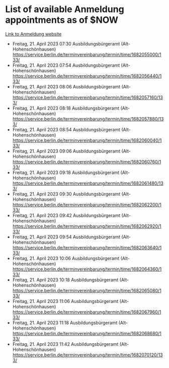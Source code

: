 # List of available Anmeldung appointments as of $NOW
[Link to Anmeldung website](https://service.berlin.de/terminvereinbarung/termin/tag.php?termin=1&anliegen[]=120686&dienstleisterlist=122210,122217,327316,122219,327312,122227,327314,122231,327346,122243,327348,122254,122252,329742,122260,329745,122262,329748,122271,327278,122273,327274,122277,327276,330436,122280,327294,122282,327290,122284,327292,122291,327270,122285,327266,122286,327264,122296,327268,150230,329760,122297,327286,122294,327284,122312,329763,122314,329775,122304,327330,122311,327334,122309,327332,317869,122281,327352,122279,329772,122283,122276,327324,122274,327326,122267,329766,122246,327318,122251,327320,122257,327322,122208,327298,122226,327300&herkunft=http%3A%2F%2Fservice.berlin.de%2Fdienstleistung%2F120686%2F)
- Freitag, 21. April 2023 07:30 Ausbildungsbürgeramt (Alt- Hohenschönhausen) https://service.berlin.de/terminvereinbarung/termin/time/1682055000/133/
- Freitag, 21. April 2023 07:54 Ausbildungsbürgeramt (Alt- Hohenschönhausen) https://service.berlin.de/terminvereinbarung/termin/time/1682056440/133/
- Freitag, 21. April 2023 08:06 Ausbildungsbürgeramt (Alt- Hohenschönhausen) https://service.berlin.de/terminvereinbarung/termin/time/1682057160/133/
- Freitag, 21. April 2023 08:18 Ausbildungsbürgeramt (Alt- Hohenschönhausen) https://service.berlin.de/terminvereinbarung/termin/time/1682057880/133/
- Freitag, 21. April 2023 08:54 Ausbildungsbürgeramt (Alt- Hohenschönhausen) https://service.berlin.de/terminvereinbarung/termin/time/1682060040/133/
- Freitag, 21. April 2023 09:06 Ausbildungsbürgeramt (Alt- Hohenschönhausen) https://service.berlin.de/terminvereinbarung/termin/time/1682060760/133/
- Freitag, 21. April 2023 09:18 Ausbildungsbürgeramt (Alt- Hohenschönhausen) https://service.berlin.de/terminvereinbarung/termin/time/1682061480/133/
- Freitag, 21. April 2023 09:30 Ausbildungsbürgeramt (Alt- Hohenschönhausen) https://service.berlin.de/terminvereinbarung/termin/time/1682062200/133/
- Freitag, 21. April 2023 09:42 Ausbildungsbürgeramt (Alt- Hohenschönhausen) https://service.berlin.de/terminvereinbarung/termin/time/1682062920/133/
- Freitag, 21. April 2023 09:54 Ausbildungsbürgeramt (Alt- Hohenschönhausen) https://service.berlin.de/terminvereinbarung/termin/time/1682063640/133/
- Freitag, 21. April 2023 10:06 Ausbildungsbürgeramt (Alt- Hohenschönhausen) https://service.berlin.de/terminvereinbarung/termin/time/1682064360/133/
- Freitag, 21. April 2023 10:18 Ausbildungsbürgeramt (Alt- Hohenschönhausen) https://service.berlin.de/terminvereinbarung/termin/time/1682065080/133/
- Freitag, 21. April 2023 11:06 Ausbildungsbürgeramt (Alt- Hohenschönhausen) https://service.berlin.de/terminvereinbarung/termin/time/1682067960/133/
- Freitag, 21. April 2023 11:18 Ausbildungsbürgeramt (Alt- Hohenschönhausen) https://service.berlin.de/terminvereinbarung/termin/time/1682068680/133/
- Freitag, 21. April 2023 11:42 Ausbildungsbürgeramt (Alt- Hohenschönhausen) https://service.berlin.de/terminvereinbarung/termin/time/1682070120/133/
